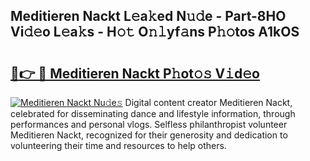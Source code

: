 ## Meditieren Nackt L𝚎a𝚔ed N𝚞𝚍e - Part-8HO Vi𝚍𝚎o L𝚎a𝚔s - H𝚘𝚝 O𝚗𝚕yf𝚊ns P𝚑𝚘tos A1kOS

# <h2><a href="http://kf3wqcc.oniu.top/?m=Meditieren+Nackt">🔗👉 🔴 Meditieren Nackt P𝚑ot𝚘𝚜 V𝚒d𝚎o</a></h2>

[![Meditieren Nackt Nu𝚍e𝚜](https://i.imgur.com/0qMVB7G.gif)](http://kf3wqcc.oniu.top/?m=Meditieren+Nackt)
Digital content creator Meditieren Nackt, celebrated for disseminating dance and lifestyle information, through performances and personal vlogs. Selfless philanthropist volunteer Meditieren Nackt, recognized for their generosity and dedication to volunteering their time and resources to help others.  
